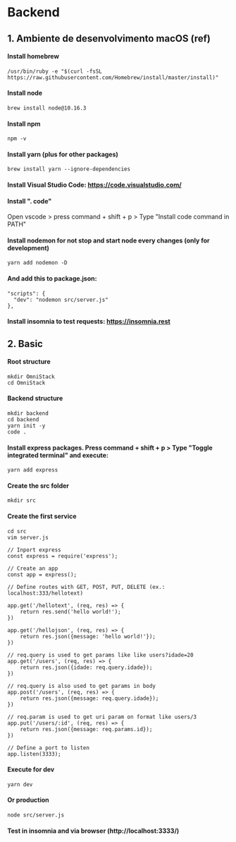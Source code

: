 # Backend

## 1. Ambiente de desenvolvimento macOS (ref)

#### Install homebrew
```
/usr/bin/ruby -e "$(curl -fsSL https://raw.githubusercontent.com/Homebrew/install/master/install)"
```

#### Install node
```
brew install node@10.16.3
```

#### Install npm
```
npm -v
```

#### Install yarn (plus for other packages)
```
brew install yarn --ignore-dependencies
```

#### Install Visual Studio Code: https://code.visualstudio.com/

#### Install ". code"
Open vscode > press command + shift + p > Type "Install code command in PATH"

#### Install nodemon for not stop and start node every changes (only for development)
```
yarn add nodemon -D
```

#### And add this to package.json:
```
"scripts": {
  "dev": "nodemon src/server.js"
},
``` 

#### Install insomnia to test requests: https://insomnia.rest 

## 2. Basic

#### Root structure
```
mkdir OmniStack
cd OmniStack
```

#### Backend structure
```
mkdir backend
cd backend
yarn init -y
code .
```

#### Install express packages. Press command + shift + p > Type "Toggle integrated terminal" and execute:
```
yarn add express
```

#### Create the src folder
```
mkdir src
```

#### Create the first service
```
cd src
vim server.js
```
```
// Inport express
const express = require('express');

// Create an app
const app = express();

// Define routes with GET, POST, PUT, DELETE (ex.: localhost:333/hellotext)

app.get('/hellotext', (req, res) => {
    return res.send('hello world!');
})

app.get('/hellojson', (req, res) => {
    return res.json({message: 'hello world!'});
})

// req.query is used to get params like like users?idade=20
app.get('/users', (req, res) => {
    return res.json({idade: req.query.idade});
})

// req.query is also used to get params in body
app.post('/users', (req, res) => {
    return res.json({message: req.query.idade});
})

// req.param is used to get uri param on format like users/3
app.put('/users/:id', (req, res) => {
    return res.json({message: req.params.id});
})

// Define a port to listen
app.listen(3333);
```

#### Execute for dev
```
yarn dev
```

#### Or production
```
node src/server.js
```

#### Test in insomnia and via browser (http://localhost:3333/)